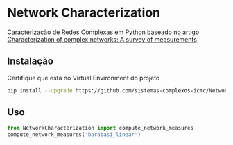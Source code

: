 # Network Characterization

Caracterização de Redes Complexas em Python baseado no artigo [Characterization of complex networks: A survey of measurements](https://arxiv.org/abs/cond-mat/0505185)

## Instalação
Certifique que está no Virtual Environment do projeto
``` bash
pip install --upgrade https://github.com/sistemas-complexos-icmc/NetworkCharacterization/tarball/main
```

## Uso
``` python
from NetworkCharacterization import compute_network_measures
compute_network_measures('barabasi_linear')
```
